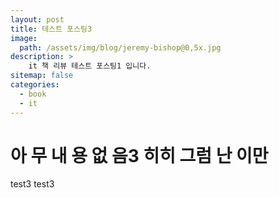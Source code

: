 ```yaml
---
layout: post
title: 테스트 포스팅3
image: 
  path: /assets/img/blog/jeremy-bishop@0,5x.jpg
description: >
    it 책 리뷰 테스트 포스팅1 입니다.
sitemap: false
categories:
  - book
  - it
---
```


# 아 무 내 용 없 음3 히히 그럼 난 이만
test3
test3